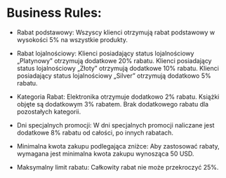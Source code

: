 # Business Rules:

- Rabat podstawowy: Wszyscy klienci otrzymują rabat podstawowy w wysokości 5% na wszystkie produkty.

- Rabat lojalnościowy: Klienci posiadający status lojalnościowy „Platynowy” otrzymują dodatkowe 20% rabatu. Klienci posiadający status lojalnościowy „Złoty” otrzymują dodatkowe 10% rabatu. Klienci posiadający status lojalnościowy „Silver” otrzymują dodatkowo 5% rabatu.

- Kategoria Rabat: Elektronika otrzymuje dodatkowo 2% rabatu. Książki objęte są dodatkowym 3% rabatem. Brak dodatkowego rabatu dla pozostałych kategorii.

- Dni specjalnych promocji: W dni specjalnych promocji naliczane jest dodatkowe 8% rabatu od całości, po innych rabatach.

- Minimalna kwota zakupu podlegająca zniżce: Aby zastosować rabaty, wymagana jest minimalna kwota zakupu wynosząca 50 USD.

- Maksymalny limit rabatu: Całkowity rabat nie może przekroczyć 25%.
